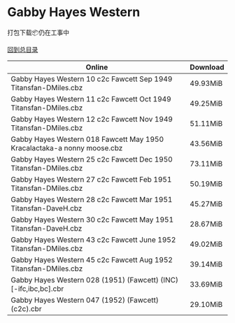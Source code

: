 # Gabby Hayes Western

打包下载📦仍在工事中

[回到总目录](/Catalogs.md)







Online | Download
--- | ---
Gabby Hayes Western 10 c2c Fawcett Sep 1949 Titansfan-DMiles.cbz | 49.93MiB
Gabby Hayes Western 11 c2c Fawcett Oct 1949 Titansfan-DMiles.cbz | 49.25MiB
Gabby Hayes Western 12 c2c Fawcett Nov 1949 Titansfan-DMiles.cbz | 51.11MiB
Gabby Hayes Western 018 Fawcett May 1950 Kracalactaka-a nonny moose.cbz | 43.56MiB
Gabby Hayes Western 25 c2c Fawcett Dec 1950 Titansfan-DMiles.cbz | 73.11MiB
Gabby Hayes Western 27 c2c Fawcett Feb 1951 Titansfan-DMiles.cbz | 50.19MiB
Gabby Hayes Western 28 c2c Fawcett Mar 1951 Titansfan-DaveH.cbz | 45.27MiB
Gabby Hayes Western 30 c2c Fawcett May 1951 Titansfan-DaveH.cbz | 28.67MiB
Gabby Hayes Western 43 c2c Fawcett June 1952 Titansfan-DMiles.cbz | 49.02MiB
Gabby Hayes Western 45 c2c Fawcett Aug 1952 Titansfan-DMiles.cbz | 39.14MiB
Gabby Hayes Western 028 (1951) (Fawcett) (INC) [-ifc,ibc,bc].cbr | 33.69MiB
Gabby Hayes Western 047 (1952) (Fawcett) (c2c).cbr | 29.10MiB